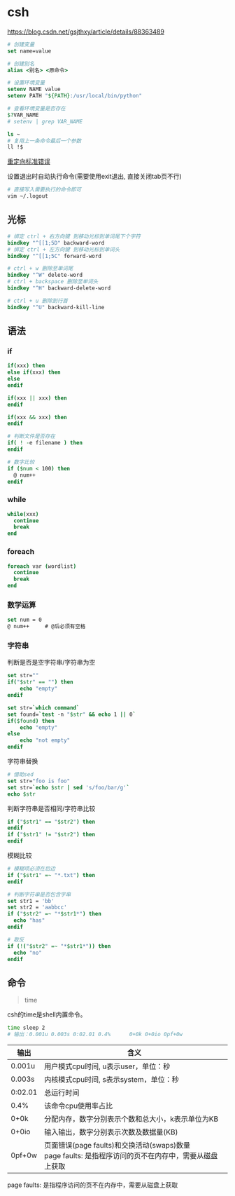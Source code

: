 
<!-- markdownlint-disable -->
# csh

<https://blog.csdn.net/gsjthxy/article/details/88363489>

```csh
# 创建变量
set name=value

# 创建别名
alias <别名> <原命令>

# 设置环境变量
setenv NAME value
setenv PATH "${PATH}:/usr/local/bin/python"

# 查看环境变量是否存在
$?VAR_NAME
# setenv | grep VAR_NAME
```

```csh
ls ~
# 复用上一条命令最后一个参数
ll !$
```

[重定向标准错误](https://qa.1r1g.com/sf/ask/2240761841/)

设置退出时自动执行命令(需要使用exit退出, 直接关闭tab页不行)

```sh
# 直接写入需要执行的命令即可
vim ~/.logout
```

## 光标

```csh
# 绑定 ctrl + 右方向键 到移动光标到单词尾下个字符
bindkey "^[[1;5D" backward-word
# 绑定 ctrl + 左方向键 到移动光标到单词头
bindkey "^[[1;5C" forward-word

# ctrl + w 删除至单词尾
bindkey "^W" delete-word
# ctrl + backspace 删除至单词头
bindkey "^H" backward-delete-word

# ctrl + u 删除到行首
bindkey "^U" backward-kill-line
```

## 语法

### if

```csh
if(xxx) then
else if(xxx) then
else
endif

if(xxx || xxx) then
endif

if(xxx && xxx) then
endif
```

```csh
# 判断文件是否存在
if( ! -e filename ) then
endif
```

```csh
# 数字比较
if ($num < 100) then
  @ num++
endif
```

### while

```csh
while(xxx)
  continue
  break
end
```

### foreach

```csh
foreach var (wordlist)
  continue
  break
end
```

### 数学运算

```csh
set num = 0
@ num++     # @后必须有空格
```

### 字符串

判断是否是空字符串/字符串为空

```csh
set str=""
if("$str" == "") then
    echo "empty"
endif
```

```csh
set str=`which command`
set found=`test -n "$str" && echo 1 || 0`
if($found) then
    echo "empty"
else
    echo "not empty"
endif
```

字符串替换

```csh
# 借助sed
set str="foo is foo"
set str=`echo $str | sed 's/foo/bar/g'`
echo $str
```

判断字符串是否相同/字符串比较

```csh
if ("$str1" == "$str2") then
endif
if ("$str1" != "$str2") then
endif
```

模糊比较

```csh
# 模糊项必须在后边
if ("$str1" =~ "*.txt") then
endif

# 判断字符串是否包含字串
set str1 = 'bb'
set str2 = 'aabbcc'
if ("$str2" =~ "*$str1*") then
  echo "has"
endif

# 取反
if (!("$str2" =~ "*$str1*")) then
  echo "no"
endif
```

## 命令

> time

csh的time是shell内置命令。

```sh
time sleep 2
# 输出：0.001u 0.003s 0:02.01 0.4%      0+0k 0+0io 0pf+0w
```

| 输出  | 含义 |
| --    | -- |
|0.001u | 用户模式cpu时间, u表示user，单位：秒
|0.003s | 内核模式cpu时间, s表示system，单位：秒
|0:02.01| 总运行时间
|0.4%   | 该命令cpu使用率占比
|0+0k   | 分配内存，数字分别表示个数和总大小，k表示单位为KB
|0+0io  | 输入输出，数字分别表示次数及数据量(KB)
|0pf+0w | 页面错误(page faults)和交换活动(swaps)数量<br>page faults: 是指程序访问的页不在内存中，需要从磁盘上获取

page faults: 是指程序访问的页不在内存中，需要从磁盘上获取

